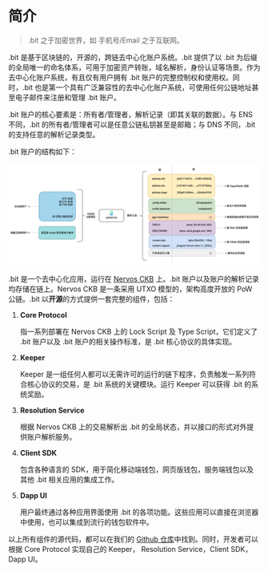 # 简介

> .bit 之于加密世界，如 手机号/Email 之于互联网。

.bit 是基于区块链的，开源的，跨链去中心化账户系统。.bit 提供了以 .bit 为后缀的全局唯一的命名体系，可用于加密资产转账，域名解析，身份认证等场景。作为去中心化账户系统，有且仅有用户拥有 .bit 账户的完整控制权和使用权。同时，.bit 也是第一个具有广泛兼容性的去中心化账户系统，可使用任何公链地址甚至电子邮件来注册和管理 .bit 账户。

.bit 账户的核心要素是：所有者/管理者，解析记录（即其关联的数据）。与 ENS 不同，.bit 的所有者/管理者可以是任意公链私钥甚至是邮箱；与 DNS 不同，.bit 的支持任意的解析记录类型。

.bit 账户的结构如下：

<img src="./image-20210620235300201.png" alt=".bit 账户结构" />

.bit 是一个去中心化应用，运行在 [Nervos CKB](https://www.nervos.org/) 上。.bit 账户以及账户的解析记录均存储在链上。Nervos CKB 是一条采用 UTXO 模型的，架构高度开放的 PoW 公链。.bit 以**开源**的方式提供一套完整的组件，包括：

1. **Core Protocol**

   指一系列部署在 Nervos CKB 上的 Lock Script 及 Type Script，它们定义了 .bit 账户以及 .bit 账户的相关操作标准，是 .bit 核心协议的具体实现。

2. **Keeper**

   Keeper 是一组任何人都可以无需许可的运行的链下程序，负责触发一系列符合核心协议的交易，是 .bit 系统的关键模块。运行 Keeper 可以获得 .bit 的系统奖励。

3. **Resolution Service**

   根据 Nervos CKB 上的交易解析出 .bit 的全局状态，并以接口的形式对外提供账户解析服务。

4. **Client SDK**

   包含各种语言的 SDK，用于简化移动端钱包，网页版钱包，服务端钱包以及其他 .bit 相关应用的集成工作。

5. **Dapp UI**

   用户最终通过各种应用界面使用 .bit 的各项功能。这些应用可以直接在浏览器中使用，也可以集成到流行的钱包软件中。

以上所有组件的源代码，都可以在我们的 [Github 仓库](https://github.com/dotbitHQ)中找到。同时，开发者可以根据 Core Protocol 实现自己的 Keeper， Resolution Service，Client SDK，Dapp UI。

